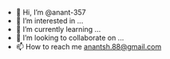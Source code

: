 - 👋 Hi, I’m @anant-357
- 👀 I’m interested in ...
- 🌱 I’m currently learning ...
- 💞️ I’m looking to collaborate on ...
- 📫 How to reach me anantsh.88@gmail.com

<!---
anant-357/anant-357 is a ✨ special ✨ repository because its `README.md` (this file) appears on your GitHub profile.
You can click the Preview link to take a look at your changes.
--->
